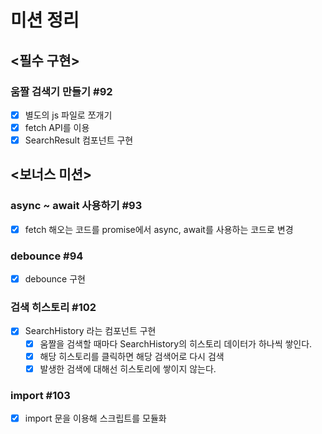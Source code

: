 # 미션 정리

## <필수 구현>

### 움짤 검색기 만들기 #92

- [x] 별도의 js 파일로 쪼개기
- [x] fetch API를 이용
- [x] SearchResult 컴포넌트 구현

## <보너스 미션>

### async ~ await 사용하기 #93

- [x] fetch 해오는 코드를 promise에서 async, await를 사용하는 코드로 변경

### debounce #94

- [x] debounce 구현

### 검색 히스토리 #102

- [x] SearchHistory 라는 컴포넌트 구현
  - [x] 움짤을 검색할 때마다 SearchHistory의 히스토리 데이터가 하나씩 쌓인다.
  - [x] 해당 히스토리를 클릭하면 해당 검색어로 다시 검색
  - [x] 발생한 검색에 대해선 히스토리에 쌓이지 않는다.

### import #103

- [x] import 문을 이용해 스크립트를 모듈화
